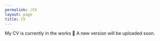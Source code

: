 ```yaml
---
permalink: /CV
layout: page
title: CV
---
```


My CV is currently in the works 👷 A new version will be uploaded soon. 
